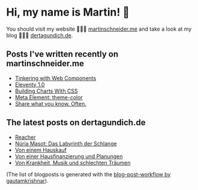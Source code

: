 # Hi, my name is Martin! 👋 
You should visit my website 👨🏼‍💻  [martinschneider.me](https://martinschneider.me) and take a look at my blog 🤷🏼‍♂️ [dertagundich.de](https://www.dertagundich.de).

## Posts I've written recently on martinschneider.me
<!-- MSME-POST-LIST:START -->
- [Tinkering with Web Components](https://martinschneider.me/articles/tinkering-with-web-components/)
- [Eleventy 1.0](https://martinschneider.me/articles/eleventy-1-0/)
- [Building Charts With CSS](https://martinschneider.me/articles/building-charts-with-css/)
- [Meta Element: theme-color](https://martinschneider.me/articles/meta-element-theme-color/)
- [Share what you know. Often.](https://martinschneider.me/articles/share-what-you-know-often/)
<!-- MSME-POST-LIST:END -->

## The latest posts on dertagundich.de
<!-- DTUI-POST-LIST:START -->
- [Reacher](https://www.dertagundich.de/2022/02/19/reacher/)
- [Núria Masot: Das Labyrinth der Schlange](https://www.dertagundich.de/2022/02/17/nuria-masot-das-labyrinth-der-schlange/)
- [Von einem Hauskauf](https://www.dertagundich.de/2022/02/12/von-einem-hauskauf/)
- [Von einer Hausfinanzierung und Planungen](https://www.dertagundich.de/2022/02/06/von-einer-hausfinanzierung-und-planungen/)
- [Von Krankheit, Musik und schlechten Träumen](https://www.dertagundich.de/2022/01/30/von-krankheit-musik-und-schlechten-traeumen/)
<!-- DTUI-POST-LIST:END -->

(The list of blogposts is generated with the [blog-post-workflow by gautamkrishnar](https://github.com/gautamkrishnar/blog-post-workflow)).
